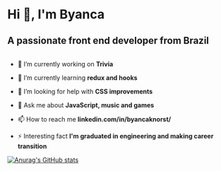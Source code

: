 # Hi 👋, I'm Byanca
## A passionate front end developer from Brazil
######

- 🔭 I’m currently working on **Trivia**

- 🌱 I’m currently learning **redux and hooks**

- 🤝 I’m looking for help with **CSS improvements**

- 💬 Ask me about **JavaScript, music and games**

- 📫 How to reach me **linkedin.com/in/byancaknorst/**

- ⚡ Interesting fact **I'm graduated in engineering and making career transition**

[![Anurag's GitHub stats](https://github-readme-stats.vercel.app/api?username=byancaknorst&count_private=true&show_icons=true&theme=dracula)](https://github.com/byancaknorst) 
